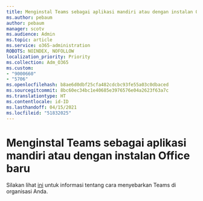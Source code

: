 ```yaml
---
title: Menginstal Teams sebagai aplikasi mandiri atau dengan instalan Office baru
ms.author: pebaum
author: pebaum
manager: scotv
ms.audience: Admin
ms.topic: article
ms.service: o365-administration
ROBOTS: NOINDEX, NOFOLLOW
localization_priority: Priority
ms.collection: Adm_O365
ms.custom:
- "9000660"
- "5706"
ms.openlocfilehash: b8ae6d0dbf25cfa482cdcbc93fe55a03c0dbaced
ms.sourcegitcommit: 8bc60ec34bc1e40685e3976576e04a2623f63a7c
ms.translationtype: HT
ms.contentlocale: id-ID
ms.lasthandoff: 04/15/2021
ms.locfileid: "51832025"
---
```

# <a name="install-teams-as-standalone-or-with-new-office-installs"></a>Menginstal Teams sebagai aplikasi mandiri atau dengan instalan Office baru

Silakan lihat [ini](https://docs.microsoft.com/alchemyinsights/installing-teams-as-standalone-or-with-new-existing-office-installs) untuk informasi tentang cara menyebarkan Teams di organisasi Anda.
